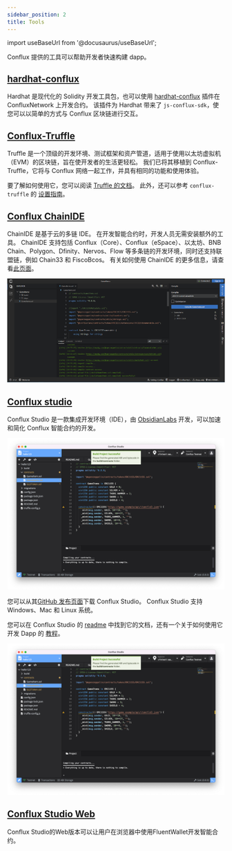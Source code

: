 ```yaml
---
sidebar_position: 2
title: Tools
---
```


import useBaseUrl from '@docusaurus/useBaseUrl';

Conflux 提供的工具可以帮助开发者快速构建 dapp。

## [hardhat-conflux](https://github.com/conflux-chain/hardhat-conflux)

Hardhat 是现代化的 Solidity 开发工具包，也可以使用 [hardhat-conflux](https://github.com/conflux-chain/hardhat-conflux) 插件在 ConfluxNetwork 上开发合约。 该插件为 Hardhat 带来了 `js-conflux-sdk`，使您可以以简单的方式与 Conflux 区块链进行交互。

## [Conflux-Truffle](https://github.com/Conflux-Chain/conflux-truffle)

Truffle 是一个顶级的开发环境、测试框架和资产管道，适用于使用以太坊虚拟机（EVM）的区块链，旨在使开发者的生活更轻松。 我们已将其移植到 Conflux-Truffle，它将与 Conflux 网络一起工作，并具有相同的功能和使用体验。

要了解如何使用它，您可以阅读 [Truffle 的文档](https://www.trufflesuite.com/docs/truffle/overview)。 此外，还可以参考 `conflux-truffle` 的 [设置指南](https://github.com/Conflux-Chain/conflux-truffle/blob/conflux/ultimate-guide.md)。

## [Conflux ChainIDE](https://chainide.com/s/createTempProject/conflux)

ChainIDE 是基于云的多链 IDE。 在开发智能合约时，开发人员无需安装额外的工具。 ChainIDE 支持包括 Conflux（Core）、Conflux（eSpace）、以太坊、BNB Chain、Polygon、Dfinity、Nervos、Flow 等多条链的开发环境，同时还支持联盟链，例如 Chain33 和 FiscoBcos。 有关如何使用 ChainIDE 的更多信息，请查看[此页面](https://chainide.gitbook.io/chainide-english-1/ethereum-ide-1/4.-conflux-ide)。

![Chainide](../image/chainide.png)

## [Conflux studio](https://github.com/ObsidianLabs/ConfluxStudio/blob/master/README-EN.md)

Conflux Studio 是一款集成开发环境（IDE），由 [ObsidianLabs](https://www.obsidians.io/) 开发，可以加速和简化 Conflux 智能合约的开发。

![](https://github.com/ObsidianLabs/ConfluxStudio/raw/master/screenshots/compile.png)

您可以从其[GitHub 发布页面](https://github.com/ObsidianLabs/ConfluxStudio/releases)下载 Conflux Studio。 Conflux Studio 支持 Windows、Mac 和 Linux 系统。

您可以在 Conflux Studio 的 [readme](https://github.com/ObsidianLabs/ConfluxStudio) 中找到它的文档，还有一个关于如何使用它开发 Dapp 的 [教程](https://github.com/ObsidianLabs/conflux-dapp-tutorial)。

![](https://github.com/ObsidianLabs/ConfluxStudio/raw/master/screenshots/compile.png)

## [Conflux Studio Web](https://conflux.ide.black/)

Conflux Studio的Web版本可以让用户在浏览器中使用FluentWallet开发智能合约。
